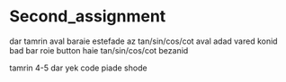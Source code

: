 # Second_assignment
dar tamrin aval baraie estefade az tan/sin/cos/cot aval adad vared konid bad bar roie button haie tan/sin/cos/cot bezanid 









tamrin 4-5 dar yek code piade shode 
